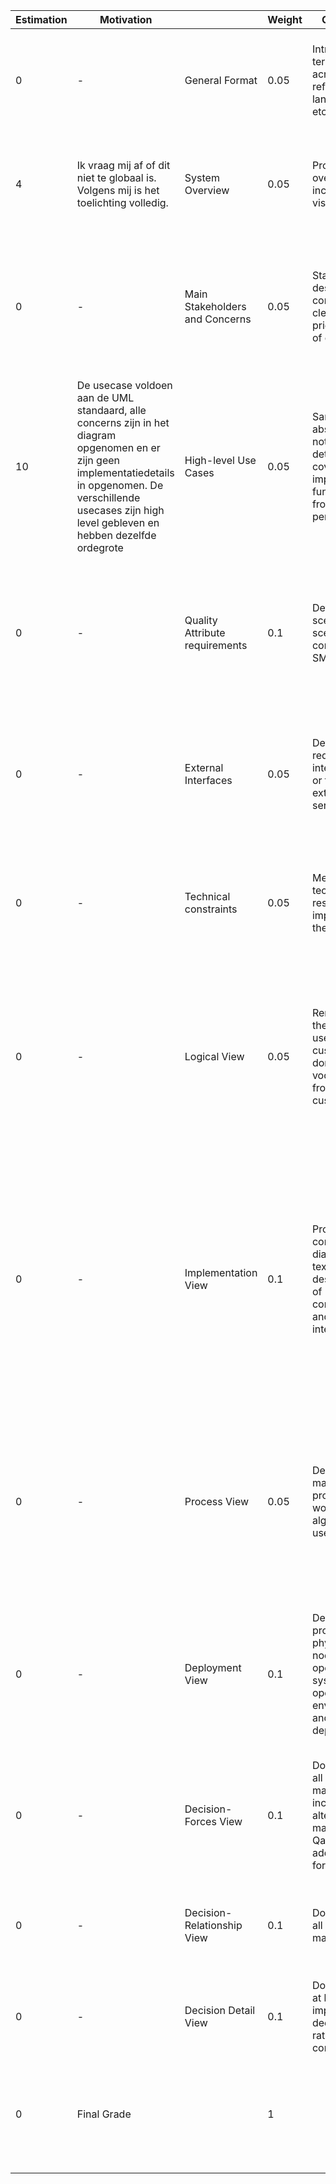 | Estimation | Motivation | | Weight | Criterium | Minimum | 10 | 8 | 6 | 4 | 1 |
| --- | --- | --- | --- | --- | --- | --- |  --- | --- | --- | --- |
| 0 | - | General Format | 0.05 | Introductions, terms, acronyms, references, language, etc. | 6 | Bevat zinvolle termen/afkortingen EN introductie van de casus EN verwijzingen naar bronnen EN voldoet aan ICA stijlkaart | Bevat zinvolle termen/afkortingen EN voldoet aan ICA stijlkaart EN bevat introductie casus MAAR verwijzingen naar bronnen ontbreken  | Bevat zinvolle termen/afkortingen EN voldoet aan ICA stijlkaart MAAR introductie casus ontbreekt OF verwijzingen naar bronnen ontbreken | Bevat zinvolle termen/afkortingen MAAR introductie casus ontbreekt OF verwijzingen naar bronnen ontbreken OF voldoet niet aan ICA stijlkaart | Bevat zinloze termen/afkortingen OF introductie casus ontbreekt OF verwijzingen naar bronnen ontbreken OF voldoet niet aan ICA stijlkaart |
| 4 | Ik vraag mij af of dit niet te globaal is. Volgens mij is het toelichting volledig. | System Overview | 0.05 | Provide clear overview including vision sketch | 6 | Bevat een schets met deelsystemen en afhankelijkheden  waarbij alle deelsystemen en afhankelijkheden zijn toegelicht. | Bevat een schets met deelsystemen en afhankelijkheden  waarbij vrijwel alle deelsystemen en afhankelijkheden zijn toegelicht. | Bevat een te gedetailleerde of te globale schets die voorzien is van een vrijwel volledige toelichting van de verantwoordelijkheden van de deelsystemen. | Bevat een te gedetailleerde of te globale schets die voorzien is van een onvolledige toelichting van de verantwoordelijkheden van de deelsystemen. | Bevat een te gedetailleerde of te globale schets waarbij een toelichting van de verantwoordelijkheden van de deelsystemen ontbreekt. |
| 0 | - | Main Stakeholders and Concerns | 0.05 | Stakeholder described, concerns clear, prioritization of concerns | 6 | Beschrijft alle relevante stakeholders met hun representant EN alle geprioritiseerde concerns bij de juiste stakeholders | Beschrijft alle relevante stakeholders met hun representant EN vrijwel alle concerns bij de juiste stakeholders zonder dat er verkapte features in de concerns zitten. | Beschrijft de meeste relevante stakeholders met hun representant EN vrijwel alle  concerns bij de juiste stakeholders waarbij slechts enkele concerns verkapte features zijn. | Meerdere relevante stakeholders ontbreken OF stakeholder representanten ontbreken OF  concerns zijn niet bij de juiste stakeholders geplaatst OF de meeste concerns zijn verkapte features. | Vrijwel alle relevante stakeholders ontbreken OF stakeholder representanten ontbreken OF  teveel concerns ontbreken (stakeholders zonder concerns of concerns zonder stakeholders) OF de meeste concerns zijn verkapte features. |
| 10 | De usecase voldoen aan de UML standaard, alle concerns zijn in het diagram opgenomen en er zijn geen implementatiedetails in opgenomen. De verschillende usecases zijn high level gebleven en hebben dezelfde ordegrote | High-level Use Cases | 0.05 | Same level of abstraction, not too detailed, cover most important functionality from a user perspective | 4 | Use cases hebben dezelfde ordegrootte/abstractie, bevatten geen (implementatie)details en dekken de high prio features van alle actoren. Use case diagram voldoet aan de UML standaard. | Use cases hebben dezelfde ordegrootte/abstractie, bevatten slechts enkele (implementatie)details en dekken de high prio features van alle actoren. Use case diagram voldoet aan de UML standaard. | Use cases hebben dezelfde ordegrootte/abstractie, bevatten slechts enkele (implementatie)details en dekken de meeste high prio features van alle actoren. Use case diagram voldoet aan de UML standaard. | Use cases hebben een wisselende ordegrootte/abstractie, bevatten (implementatie)details en dekken slechts de helft van de features van alle actoren. Use case diagram voldoet grotendeels aan de UML standaard. | Use cases hebben een wisselende ordegrootte/abstractie, bevatten (implementatie)details OF dekken minder dan de helft van de features van een te beperkt aantal actoren OF Use case diagram voldoet niet de UML standaard. |
| 0 | - | Quality Attribute requirements | 0.1 | Defined QA scenarios, scenarios complete and SMART | 6 | ASRs volledig, ASRs SMART geformuleerd, geplaatst in bijpassende QA-categorieen en voorzien van QA-scenarios (vorm/inhoud volgens Bass) waar tekstuele ASRs niet afdoende waren. | ASRs vrijwel volledig, ASRs SMART geformuleerd, op een enkele uitzondering na geplaatst in bijpassende QA-categorieen en voorzien van QA-scenarios (vorm/inhoud volgens Bass) waar tekstuele ASRs niet afdoende waren. | ASRs vrijwel volledig, ASRs overwegend SMART geformuleerd, op enkele uitzonderingen na geplaatst in bijpassende QA-categorieen en voorzien van QA-scenarios (vorm/inhoud grotendeels volgens Bass) waar tekstuele ASRs niet afdoende waren. | ASRs onvolledig OF ASRs nauwelijks SMART geformuleerd OF geplaatst in onjuiste QA-categorieen OF nauwelijks voorzien van QA-scenarios (vorm/inhoud grotendeels volgens Bass) waar tekstuele ASRs niet afdoende waren. | ASRs onvolledig EN ASRs niet SMART geformuleerd OF geplaatst in onjuiste QA-categorieen OF niet voorzien van QA-scenarios (vorm/inhoud niet volgens Bass) waar tekstuele ASRs niet afdoende waren. |
| 0 | - | External Interfaces | 0.05 | Defines required interfaces to or from all external services  | 4 | Lijst van interfaces van en naar externe systemen is volledig beschreven. Systemen worden met naam genoemd en protocollen/dataformaten worden toegelicht. | Lijst van interfaces van en naar externe systemen is vrijwel volledig beschreven. Systemen worden met naam genoemd en protocollen/dataformaten worden op een enkele uitzondering natoegelicht. | Lijst van interfaces van en naar externe systemen is beschreven op enkele uitzonderingen na. Systemen worden met naam genoemd en protocollen/dataformaten worden op een enkele uitzondering natoegelicht. | Lijst van interfaces is onvolledig omdat interfaces van of naar externe systemen ontbreken of essentiele systemen ontbreken OF protocolllen/dataformaten worden nauwelijks genoemd. | Lijst van interfaces is onvolledig omdat interfaces van of naar externe systemen ontbreken of essentiele systemen ontbreken EN protocolllen/dataformaten worden nauwelijks genoemd. |
| 0 | - | Technical constraints | 0.05 | Mention technical restrictions imposed by the case | 6 | Bevat alle relevante beperkingen die in de casus zijn opgenomen of door de opdrachtgever in gesprekken zijn genoemd. Bevat verwijzingen naar alle bronnen waar de beperkingen uit blijken. | Bevat alle relevante beperkingen die in de casus zijn opgenomen of door de opdrachtgever in gesprekken zijn genoemd. Bevat verwijzingen naar vrijwel alle bronnen waar de beperkingen uit blijken. | Bevat alle relevante beperkingen die in de casus zijn opgenomen of door de opdrachtgever in gesprekken zijn genoemd. Bevat geen verwijzingen bronnen waar de beperkingen uit blijken. | Bevat nauwelijks relevante beperkingen die in de casus zijn opgenomen of door de opdrachtgever in gesprekken zijn genoemd. Bevat geen verwijzingen bronnen waar de beperkingen uit blijken. | Bevat geen relevante beperkingen die in de casus zijn opgenomen of door de opdrachtgever in gesprekken zijn genoemd. Bevat geen verwijzingen bronnen waar de beperkingen uit blijken. |
| 0 | - | Logical View | 0.05 | Remains in the end-users and/or customers domain; uses vocabulary from the customer | 4 | Bevat een glossary met een uitleg van alle domein-concepten. Diagram is uitgedrukt in het domein/taal van de klant en bevat geen technische classes. Diagram voldoet aan de UML standaard, zo niet dan is een legenda opgenomen om de afwijkende syntax te kunnen begrijpen. | Bevat een glossary met een uitleg van vrijwel alle domein-concepten. Diagram is uitgedrukt in het domein/taal van de klant en bevat geen technische classes. Diagram voldoet aan de UML standaard, zo niet dan is een legenda opgenomen om de afwijkende syntax te kunnen begrijpen. | Bevat een glossary met een uitleg van vrijwel alle domein-concepten. Diagram is overwegend uitgedrukt in het domein/taal van de klant en bevat nauwelijks technische classes. Diagram voldoet aan de UML standaard, zo niet dan is een legenda opgenomen om de afwijkende syntax te kunnen begrijpen. | Bevat een glossary met een uitleg van minder dan de helft van de domein-concepten. Diagram is nauwelijks uitgedrukt in het domein/taal van de klant en bevat meerdere technische classes. Diagram voldoet niet de UML standaard, er is geen legenda opgenomen om de afwijkende syntax te kunnen begrijpen. | Glossary ontbreekt OF Diagram bevat overwegend technische classes OF Diagram is ambigu geformuleerd. |
| 0 | - | Implementation View | 0.1 | Provide component diagram and textual descriptions of components and interfaces | 6 | Illustreert alle componenten inclusief hun provided / consumed interfaces in de vorm van een component diagram. Van alle componenten worden de verantwoordelijkheden beschreven. Componenten en interfaces worden ingedeeld in 1 of meerdere codebases inclusief motivatie. Diagram voldoet aan de UML standaard, zo niet is een legenda opgenomen om de afwijkende context te kunnen begrijpen. | Illustreert vrijwel alle componenten inclusief hun provided / consumed interfaces in de vorm van een component diagram. Van vrijwel alle componenten worden de verantwoordelijkheden beschreven. Diagram voldoet aan de UML standaard, zo niet is een legenda opgenomen om de afwijkende context te kunnen begrijpen. | Illustreert de meeste componenten inclusief hun provided / consumed interfaces in de vorm van een component diagram. Van de meeste  componenten worden de verantwoordelijkheden beschreven. Diagram voldoet aan de UML standaard, zo niet is een legenda opgenomen om de afwijkende context te kunnen begrijpen. | Illustreert in de vorm van een component diagram nauwelijks componenten of hun provided / consumed interfaces ontbreken. Van enkele componenten worden de verantwoordelijkheden beschreven. Diagram voldoet niet de UML standaard, er is geen legenda opgenomen om de afwijkende context te kunnen begrijpen. | Illustreert in de vorm van een component diagram enkele componenten MAAR hun provided / consumed interfaces ontbreken. Van componenten worden geen verantwoordelijkheden beschreven. Diagram voldoet niet de UML standaard, er is geen legenda opgenomen om de afwijkende context te kunnen begrijpen. |
| 0 | - | Process View | 0.05 | Describe main processes/ workflows/ algorithms used | 6 | Beschrijft hoe alle componenten samenwerken om alle high-level use cases / scenarios mogelijk te maken en maakt daarbij onderscheid in synchrone en asynchrone aanroepen. Beschrijft alle algoritmes inclusief keuzes die gemaakt zijn t.b.v. performance en synchronisatie. | Beschrijft hoe vrijwel alle componenten samenwerken om vrijwel alle high-level use cases / scenarios mogelijk te maken. Beschrijft vrijwel alle algoritmes inclusief keuzes die gemaakt zijn t.b.v. performance en synchronisatie. | Beschrijft hoe de meeste componenten samenwerken om de meeste high-level use cases / scenarios mogelijk te maken. Beschrijft de meeste algoritmes inclusief keuzes die gemaakt zijn t.b.v. performance en synchronisatie. | Beschrijft hoe enkele componenten samenwerken om een minderheid van high-level use cases / scenarios mogelijk te maken. Beschrijft enkele algoritmes waarbij nauwelijks keuzes staand die gemaakt zijn t.b.v. performance en synchronisatie. | Beschrijft hoe componenten samenwerken om een een of twee high-level use cases / scenarios mogelijk te maken. Beschrijft geen algoritmes. |
| 0 | - | Deployment View | 0.1 | Describes protocols, physical nodes, operating systems, operation environments and deployment | 4 | Beschrijft alle fysieke nodes, besturingsystemen, protocollen, poorten en componenten die nodig zijn voor een beheerder om de software te kunnen installeren en runnend houden. Diagram voldoet aan de UML standaard en is voorzien van een toelichting. | Beschrijft vrijwel alle fysieke nodes, besturingsystemen, protocollen, poorten en componenten die nodig zijn voor een beheerder om de software te kunnen installeren en runnend houden. Diagram voldoet aan de UML standaard en is voorzien van een toelichting. | Beschrijft de meeste fysieke nodes, besturingsystemen, protocollen, poorten en componenten die nodig zijn voor een beheerder om de software te kunnen installeren en runnend houden. Diagram voldoet grotendeels aan de UML standaard en is voorzien van een toelichting. | Beschrijft een beperkt aantal fysieke nodes, besturingsystemen, protocollen, poorten en componenten waardoor een beheerder de software niet kan installeren en runnend houden. Diagram voldoet niet aan de UML standaard maar is wel voorzien van een toelichting. | Beschrijft nauwelijks fysieke nodes, besturingsystemen, protocollen, poorten en componenten waardoor een beheerder de software niet kan installeren en runnend houden. Diagram voldoet niet aan de UML standaard en toelichting ontbreekt.  |
| 0 | - | Decision-Forces View | 0.1 | Documents all decisions made including alternatives; mapped to Qas and additional forces | 6 | Illustreert alle genomen beslissingen met per beslissing relevante alternatieven, gekoppeld aan de ASRs/Qas en gerelateerd aan de relevante forces. | Illustreert alle genomen beslissingen met per beslissing overwegend relevante alternatieven, overwegend gekoppeld aan de ASRs/Qas en gerelateerd aan de relevante forces. | Illustreert vrijwel alle genomen beslissingen met per beslissing overwegend relevante alternatieven, overwegend gekoppeld aan de ASRs/Qas en gerelateerd aan de relevante forces. | Illustreert genomen beslissingen met per beslissing te weinig relevante alternatieven, OF niet gekoppeld aan de ASRs/Qas OF niet gerelateerd aan de relevante forces. | Illustreert genomen beslissingen met per beslissing geen relevante alternatieven EN niet gekoppeld aan de ASRs/Qas EN niet gerelateerd aan de relevante forces. |
| 0 | - | Decision-Relationship View | 0.1 | Documents all decisions made | 6 | Illustreert alle genomen beslissingen. Gebruikt correcte stereotypen. Ilustreert de relaties tussen beslissingen volledig en correct. | Illustreert alle genomen beslissingen. Gebruikt overwegend correcte stereotypen. Ilustreert de relaties tussen beslissingen vrijwel volledig en correct. | Illustreert vrijwel alle genomen beslissingen. Gebruikt overwegend correcte stereotypen. Ilustreert de relaties tussen beslissingen vrijwel volledig en correct. | Illustreert niet alle genomen beslissingen, er ontbreken meer dan twee beslissingen OF Gebruikt stereotypen incorrect OF Ilustreert de relaties tussen beslissingen onvolledig of incorrect. | Illustreert niet alle genomen beslissingen, meer dan de helft ontbreekt OF Gebruikt stereotypen niet of incorrect OF Ilustreert de relaties tussen beslissingen niet. |
| 0 | - | Decision Detail View| 0.1 | Documents at least 5 important decisions, rationale convincing | 6 | Beschrijft tussen zeven beslissingen waarbij de rationale geheel volledig is. | Beschrijft tussen de vijf en zeven beslissingen waarbij de rationale grotendeels volledig is. | Beschrijft vijf beslissingen waarbij de rationale grotendeels volledig is. | Beschrijft meer dan twee maar minder dan vijf beslissingen waarbij de rationale grotendeels volledig is. | Beschrijft minder dan twee beslissingen OF de rationale van de beslissingen is onvolledig. |
| 0 | Final Grade |  | 1 |  | CIJFER IS ALLEEN GELDIG ALS ALLE DEELCIJFERS AAN DE ONDERGRENZEN VOLDOEN (allemaal groene vakjes) ||  
